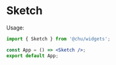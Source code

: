 # Sketch

Usage:

```jsx
import { Sketch } from '@chu/widgets';

const App = () => <Sketch />;
export default App;
```
